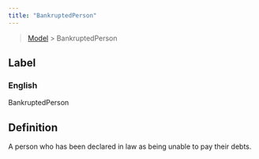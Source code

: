 ```yaml
---
title: "BankruptedPerson"
---
```


> [Model](./../) > BankruptedPerson

## Label

### English
BankruptedPerson


## Definition
A person who has been declared in law as being unable to pay their debts. 


    
